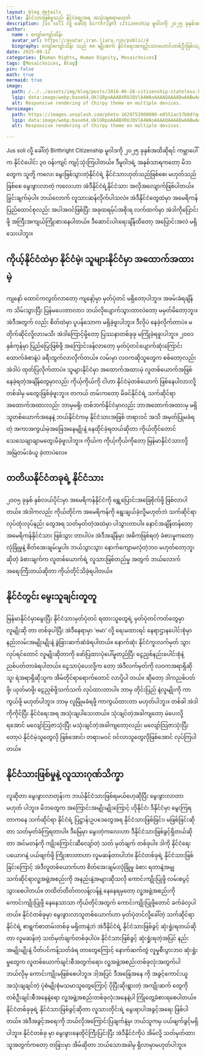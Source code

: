 ```yaml
---
layout: blog_details
title: နိုင်ငံသားဖြစ်မှုသည် နိုင်ငံရေးအရ အသုံးချစရာမဟုတ်
description: jus soli လို့ ခေါ်တဲ့ birthright citizenship မူဝါဒကို ၂၀၂၅ ခုနှစ်အထိဆိုရင် ကမ္ဘာပေါ်က နိုင်ငံ ပေါင်း ၃၀ ပတ်ဝန်းကျင်မှာ ကျင့်သုံးကြပါတယ်။ ဒီမူဝါဒရဲ့  အနှစ်သာရကတော့ မိဘတွေက သူတို့ ကလေးမွေးဖြစ်သွားတဲ့ နိုင်ငံရဲ့ နိုင်ငံသား ဟုတ်သည်ဖြစ်စေ မဟုတ်သည်ဖြစ်စေ မွေးလာတဲ့ ကလေးဟာ အဲဒီ နိုင်ငံရဲ့ နိုင်ငံသား အလိုအလျောက် ဖြစ်ပါတယ်၊ ခြွင်းချက်မဲ့ပါ။ ဘယ်လောက် လူသားဆန်လိုက်ပါသလဲ။
author:
  name : ကျော်ကျော်သိန်း
  avatar_url: https://avatar.iran.liara.run/public/4
  biography: ကျော်ကျော်သိန်း သည် ၈၈ မျိုးဆက် နိုင်ငံရေးအကျဉ်းသားဟောင်းတစ်ဦးဖြစ်သည်။ ရုပ်သံလွှင့်သတင်းထောက် အဖြစ် ၁၇ နှစ်ကျော် လုပ်ကိုင်ခဲ့သည်။ လက်ရှိတွင် မြန်မာ့အရေးနှင့် ဆက်စပ်သည်တို့ကို လုပ်ဆောင်လျက်ရှိသလို အွန်လိုင်းမဂ္ဂဇင်း အယ်ဒီတာတစ်ဦးဖြစ်ပြီး ဆောင်းပါးများ ရေးသားလျက်ရှိသည်။
date: 2025-09-12 
categories: [Human Rights, Human Dignity, MosaicVoices]
tags: [MosaicVoices, Blog]
pin: false
math: true
mermaid: true
image:
  path: /../../assets/img/blog/posts/2016-06-28-citizenship-stateless-kkthein/blog_hero.png
  lqip: data:image/webp;base64,UklGRpoAAABXRUJQVlA4WAoAAAAQAAAADwAABwAAQUxQSDIAAAARL0AmbZurmr57yyIiqE8oiG0bejIYEQTgqiDA9vqnsUSI6H+oAERp2HZ65qP/VIAWAFZQOCBCAAAA8AEAnQEqEAAIAAVAfCWkAALp8sF8rgRgAP7o9FDvMCkMde9PK7euH5M1m6VWoDXf2FkP3BqV0ZYbO6NA/VFIAAAA
  alt: Responsive rendering of Chirpy theme on multiple devices.
heroimage: 
  path: https://images.unsplash.com/photo-1629753908080-e8551ac57b8d?q=80&w=3500&auto=format&fit=crop&ixlib=rb-4.0.3&ixid=M3wxMjA3fDB8MHxwaG90by1wYWdlfHx8fGVufDB8fHx8fA%3D%3D
  lqip: data:image/webp;base64,UklGRpoAAABXRUJQVlA4WAoAAAAQAAAADwAABwAAQUxQSDIAAAARL0AmbZurmr57yyIiqE8oiG0bejIYEQTgqiDA9vqnsUSI6H+oAERp2HZ65qP/VIAWAFZQOCBCAAAA8AEAnQEqEAAIAAVAfCWkAALp8sF8rgRgAP7o9FDvMCkMde9PK7euH5M1m6VWoDXf2FkP3BqV0ZYbO6NA/VFIAAAA
  alt: Responsive rendering of Chirpy theme on multiple devices.

---
```

Jus soli လို့ ခေါ်တဲ့ Birthright Citizenship မူဝါဒကို ၂၀၂၅ ခုနှစ်အထိဆိုရင် ကမ္ဘာပေါ်က နိုင်ငံပေါင်း ၃၀ ဝန်းကျင် ကျင့်သုံးကြပါတယ်။ ဒီမူဝါဒရဲ့  အနှစ်သာရကတော့ မိဘတွေက သူတို့ ကလေး မွေးဖြစ်သွားတဲ့နိုင်ငံရဲ့ နိုင်ငံသားဟုတ်သည်ဖြစ်စေ၊ မဟုတ်သည်ဖြစ်စေ မွေးဖွားလာတဲ့ ကလေးဟာ အဲဒီနိုင်ငံရဲ့နိုင်ငံသား အလိုအလျောက်ဖြစ်ပါတယ်။ ခြွင်းချက်မဲ့ပါ။ ဘယ်လောက် လူသားဆန်လိုက်ပါသလဲ။
အဲဒီနိုင်ငံတွေထဲမှာ အမေရိကန်ပြည်ထောင်စုလည်း အပါအဝင်ဖြစ်ပြီး အခုထရမ့်ပ်အစိုးရ လက်ထက်မှာ အဲဒါကိုပြောင်းဖို့ အကြီးအကျယ်ကြိုးစားနေပါတယ်။ ဒီဆောင်းပါးရေးချိန်ထိတော့ အပြောင်းအလဲ မရှိသေးပါဘူး။

## ကိုယ့်နိုင်ငံထဲမှာ နိုင်ငံမဲ့၊ သူများနိုင်ငံမှာ အထောက်အထားမဲ့
ကျနော် ထောင်ကလွတ်လာတော့ ကျနော့်မှာ မှတ်ပုံတင် မရှိတော့ပါဘူး။ အဖမ်းခံရချိန်က သိမ်းသွားပြီး ပြန်မပေးတာလား၊ ဘယ်လိုပျောက်သွားတာလဲတော့ မမှတ်မိတော့ဘူး။ အဲဒီအတွက် လည်း စိတ်ထဲမှာ ပူပန်သောက မရှိခဲ့ဖူးပါဘူး။ ဒီလိုပဲ နေခဲ့လိုက်တာပဲ။ မတိုက်ဆိုင်လို့လားမသိ၊ အဲဒါကြောင့်မို့တော့ ပြဿနာတစ်ခုခု မကြုံခဲ့ရဖူးပါဘူး။
၂၀၀၁ နှစ်ကုန်မှာ ပြည်ပြေးဖြစ်ဖို့ အကြောင်းဖန်လာတော့ မှတ်ပုံတင်ပျောက်ဆုံးကြောင်း ထောက်ခံစာနဲ့ပဲ  ခရီးထွက်လာလိုက်တယ်။ လမ်းမှာ လဝကဆိုသူတွေက စစ်တော့လည်း အဲဒါပဲ ထုတ်ပြလိုက်တာပဲ။
သူများနိုင်ငံမှာ အထောက်အထားမဲ့ လူတစ်ယောက်အဖြစ် နေခဲ့ရတဲ့အချိန်တွေမှာလည်း ကိုယ့်ကိုယ်ကို ငါဟာ နိုင်ငံမဲ့တစ်ယောက် ဖြစ်နေပါလားလို့ တစ်ခါမှ မတွေးဖြစ်ခဲ့ဖူးဘူး။ တကယ် တမ်းကတော့ မိခင်နိုင်ငံရဲ့ သက်ဆိုင်ရာအထောက်အထားလည်း ဘာမှမရှိ၊ တစ်ဘက်နိုင်ငံမှာလည်း ဘာအထောက်အထားမှ မရှိသူတစ်ယောက်အနေနဲ့ ဘယ်နိုင်ငံကမှ နိုင်ငံသားအဖြစ် တရားဝင် အသိ အမှတ်ပြုမခံရတဲ့ အကာအကွယ်မဲ့အခြေအနေမျိုးနဲ့ နေထိုင်ခဲ့ရတယ်ဆိုတာ ကိုယ်တိုင်တောင် သေသေချာချာမတွေးမိခဲ့ဖူးပါဘူး။ ကိုယ်က ကိုယ့်ကိုယ်ကိုတော့ မြန်မာနိုင်ငံသားလို့ အမြဲတမ်းခံယူ ခဲ့တာပဲလေ။

## တတိယနိုင်ငံတခုရဲ့ နိုင်ငံသား
၂၀၀၅ ခုနှစ် နှစ်လယ်ပိုင်းမှာ အမေရိကန်နိုင်ငံကို ရွှေ့ပြောင်းအခြေစိုက်ဖို့ ဖြစ်လာပါတယ်။ အဲဒါကလည်း ကိုယ်တိုင်က အမေရိကန်ကို ရွေးချယ်ခဲ့လို့မဟုတ်ဘဲ သက်ဆိုင်ရာ လုပ်ထုံးလုပ်နည်း တွေအရ သတ်မှတ်တဲ့အထဲမှာ ပါသွားတာပါ။ နောင်အချိန်တန်တော့ အမေရိကန်နိုင်ငံသား ဖြစ်သွား တာပါပဲ။ အဲဒီအချိန်မှာ အဓိကဖြစ်ရတဲ့ ခံစားမှုကတော့ လုံခြုံမှုနဲ့ စိတ်အေးချမ်းမှုပါ။ ဘယ်သွားသွား နောက်ကျောမလုံတဲ့ဘဝ မဟုတ်တော့ဘူးဆိုတဲ့ ခံစားချက်က လူတစ်ယောက်ရဲ့ လူသားဖြစ်တည်မှု အတွက် ဘယ်လောက်အရေးကြီးတယ်ဆိုတာ ကိုယ်တိုင်သိခဲ့ရပါတယ်။

## နိုင်ငံတွင်း မွေးသူချင်းတူတူ
မြန်မာနိုင်ငံမှာမွေးပြီး နိုင်ငံသားမှတ်ပုံတင် ရထားသူတွေရဲ့ မှတ်ပုံတင်ကတ်တွေမှာ လူမျိုးဆို တာ တစ်ခုပါပြီး အဲဒီနေရာမှာ ‘ဗမာ’ လို့ ရေးမထားရင် နေရာဌာနပေါင်းစုံမှာ နည်းလမ်းအမျိုးမျိုးနဲ့ ခွဲခြားဆက်ဆံခံရပါတယ်။ နောက်ဆုံး နိုင်ငံကူးလက်မှတ် သွားလုပ်ရင်တောင် လူမျိုးဆိုတာကို ဖော်ပြထားပုံပေါ်မူတည်ပြီး ငွေညှစ်နည်းပေါင်းစုံနဲ့ ညစ်ပတ်တာခံရပါတယ်။ ငွေသာပုံပေးလို့က တော့ အဲဒီလက်မှတ်ကို လဝကအရာရှိဆိုသူ၊ ရဲအရာရှိဆိုသူက အိမ်တိုင်ရာရောက်တောင် လာပို့ပါ တယ်။ ဆိုတော့ ဒါကညစ်ပတ်ဖို့၊ ယုတ်မာဖို့၊ ငွေညှစ်ဖို့သက်သက် လုပ်ထားတာပါ။ ဘာမှ တိုင်းပြည် နဲ့လူမျိုးကို ကာကွယ်ဖို့ မဟုတ်ပါဘူး။ ဘာမှ လူမြိုမခံရဖို့ ကာကွယ်ထားတာ မဟုတ်ပါဘူး။ တစ်ခါ အဲဒါကိုကိုင်ပြီး နိုင်ငံရေးအရ အသုံးချပါသေးတယ်။ သုံးချင်တဲ့အခါကျတော့ မဲပေးလို့ရအောင် မလျော်သြဇာသုံးပြီး မသုံးချင်တဲ့အခါကျတော့လည်း မလျော်သြဇာသုံးပြီးတော့ပဲ နိုင်ငံမဲ့သူတွေလို ဖြစ်အောင်၊ တရားမဝင် ဝင်လာသူတွေလိုဖြစ်အောင် လုပ်ကြပါတယ်။

## နိုင်ငံသားဖြစ်မှုနဲ့ လူသားဂုဏ်သိက္ခာ
လူဆိုတာ မွေးဖွားလာတုန်းက ဘယ်နိုင်ငံသားဖြစ်ရမယ်ဟေ့ဆိုပြီး မွေးဖွားလာတာ မဟုတ် ပါဘူး။ မိဘတွေက အကြောင်းအမျိုးမျိုးကြောင့် ဟိုနိုင်ငံ၊ ဒီနိုင်ငံမှာ မွေးကြရတာကနေ သက်ဆိုင်ရာ နိုင်ငံရဲ့ ပြဋ္ဌာန်းဥပဒေတွေအရ နိုင်ငံသားဖြစ်ခြင်း၊ မဖြစ်ခြင်းဆိုတာ သတ်မှတ်ခံကြရတာပါ။ ဒီမြေမှာ မွေးတဲ့ကလေးဟာ ဒီနိုင်ငံသားဖြစ်ခွင့်ရှိတယ်ဆိုတာ အင်မတန်ကို ကျိုးကြောင်းဆီလျော်တဲ့ သတ် မှတ်ချက် တစ်ခုပါ။ ဒါကို နိုင်ငံရေးပယောဂနဲ့ ပယ်ဖျက်ဖို့ ကြိုးစားတာဟာ လူမဆန်တာပါဘဲ။
နိုင်ငံတစ်ခုရဲ့ နိုင်ငံသားဖြစ်ခြင်းကြောင့် အဲဒီလူတစ်ယောက်ဟာ စိတ်အေးချမ်းလုံခြုံမှု ခံစား ရတာနဲ့အမျှ သက်ဆိုင်ရာလူ့အဖွဲ့အစည်းကို အနည်းနဲ့အများဆိုသလို ကောင်းကျိုးပြုဖို့ လမ်းစပွင့် သွားစေပါတယ်။ တထိတ်ထိတ်တလန့်လန့်နဲ့ နေနေရမှတော့ လူ့အဖွဲ့အစည်းကို ကောင်းကျိုးပြုဖို့ နေနေသာသာ ကိုယ်တိုင်အတွက် ကောင်းကျိုးပြုဖို့တောင် ခက်ခဲလှပါတယ်။
နိုင်ငံတစ်ခုမှာ မွေးဖွားလာသူတစ်ယောက်ဟာ မှတ်ပုံတင်လို့ခေါ်တဲ့ သက်ဆိုင်ရာနိုင်ငံရဲ့ စာရွက်စာတမ်းတစ်ခု မရှိတာနဲ့ဘဲ အဲဒီနိုင်ငံရဲ့ နိုင်ငံသားဖြစ်ခွင့် ဆုံးရှုံးရတယ်ဆိုတာ လူမဆန်တဲ့ သတ်မှတ်ချက်တစ်ခုပါပဲ။ နိုင်ငံသားဖြစ်ခွင့် ဆုံးရှုံးရတဲ့အပြင် နည်းအမျိုးမျိုးနဲ့ ပိတ်ပင်ကန့်သတ်ခံရ တာတွေကြောင့် နောက်ဆက်တွဲ လူမှုစီးပွားဘဝ ဆုံးရှုံးမှုတွေက လူတစ်ယောက်ချင်းစီအတွက်ရော၊ လူ့အဖွဲ့အစည်းတစ်ခုလုံးအတွက်ပါ ဘယ်လိုမှ ကောင်းကျိုးမဖြစ်စေပါဘူး။ ဒါ့အပြင် ဒီအခြေအနေ ကို အခွင့်ကောင်းယူအသုံးချချင်တဲ့ ပုံစံမျိုးစုံမသမာသူတွေကြောင့် ပိုပြီးဆိုးရွားတဲ့ အကျိုးဆက် တွေကို တစ်ဦးချင်းစီအနေနဲ့ရော လူ့အဖွဲ့အစည်းတစ်ခုလုံးအနေနဲ့ပါ ကြုံတွေ့ခံစားရစေပါတယ်။
နိုင်ငံတစ်ခုခုရဲ့ နိုင်ငံသားဖြစ်ခွင့်ဆိုတာ လူသားတိုင်းရဲ့ မွေးရာပါအခွင့်အရေး ဖြစ်ပါတယ်။ အဲဒီအခွင့်အရေးကို ဘယ်လိုအကြောင်းပြချက်နဲ့မှ၊ ဘယ်သူကမှ ပယ်ဖျက်ခွင့်မရှိပါဘူး။ နိုင်ငံတစ်ခု မှာ မွေးဖွားနေထိုင်ကြီးပြင်းပြီး အဲဒီနိုင်ငံကိုပဲ အိမ်လို့ သတ်မှတ်ထားသူအတွက်ကတော့ တခြားမှာ အိမ်ဆိုတာ ဘယ်သောအခါမှ ရှိလာမှာမဟုတ်ပါဘူး။ 



